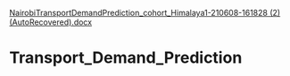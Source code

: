 [NairobiTransportDemandPrediction_cohort_Himalaya1-210608-161828 (2) (AutoRecovered).docx](https://github.com/spandit98/Transport_Demand_Prediction/files/7049290/NairobiTransportDemandPrediction_cohort_Himalaya1-210608-161828.2.AutoRecovered.docx)
# Transport_Demand_Prediction
